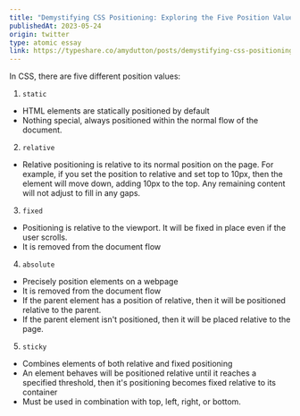 ```yaml
---
title: "Demystifying CSS Positioning: Exploring the Five Position Values"
publishedAt: 2023-05-24
origin: twitter
type: atomic essay
link: https://typeshare.co/amydutton/posts/demystifying-css-positioning-exploring-the-five-position-values
---
```


In CSS, there are five different position values:

1. `static`

- HTML elements are statically positioned by default
- Nothing special, always positioned within the normal flow of the document.

2. `relative`

- Relative positioning is relative to its normal position on the page. For example, if you set the position to relative and set top to 10px, then the element will move down, adding 10px to the top. Any remaining content will not adjust to fill in any gaps.

3. `fixed`

- Positioning is relative to the viewport. It will be fixed in place even if the user scrolls.
- It is removed from the document flow

4. `absolute`

- Precisely position elements on a webpage
- It is removed from the document flow
- If the parent element has a position of relative, then it will be positioned relative to the parent.
- If the parent element isn't positioned, then it will be placed relative to the page.

5. `sticky`

- Combines elements of both relative and fixed positioning
- An element behaves will be positioned relative until it reaches a specified threshold, then it's positioning becomes fixed relative to its container
- Must be used in combination with top, left, right, or bottom.
